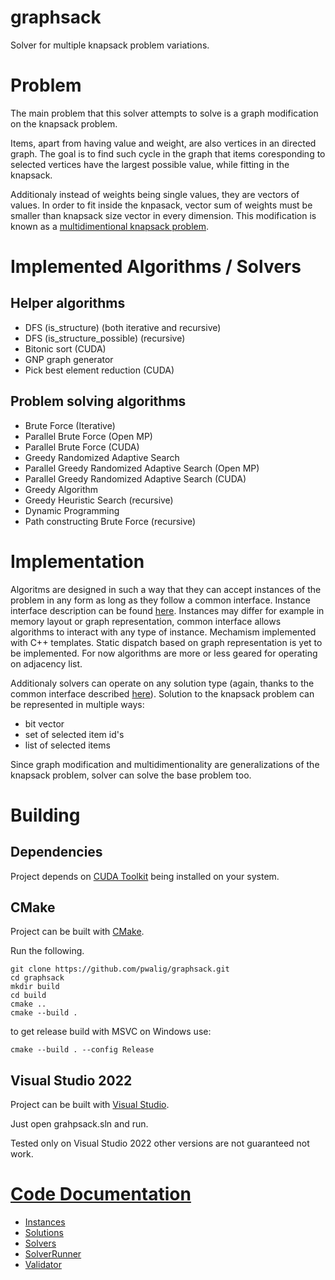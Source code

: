 # graphsack

Solver for multiple knapsack problem variations.

# Problem

The main problem that this solver attempts to solve is a graph modification on the knapsack problem.

Items, apart from having value and weight, are also vertices in an directed graph. The goal is to find such cycle in the graph that items coresponding to selected vertices have the largest possible value, while fitting in the knapsack.

Additionaly instead of weights being single values, they are vectors of values. In order to fit inside the knpasack, vector sum of weights must be smaller than knapsack size vector in every dimension. This modification is known as a [multidimentional knapsack problem](https://en.wikipedia.org/wiki/Knapsack_problem#Multi-dimensional_weight).

# Implemented Algorithms / Solvers

## Helper algorithms

* DFS (is_structure) (both iterative and recursive)
* DFS (is_structure_possible) (recursive)
* Bitonic sort (CUDA)
* GNP graph generator
* Pick best element reduction (CUDA)

## Problem solving algorithms

* Brute Force (Iterative)
* Parallel Brute Force (Open MP)
* Parallel Brute Force (CUDA)
* Greedy Randomized Adaptive Search
* Parallel Greedy Randomized Adaptive Search (Open MP)
* Parallel Greedy Randomized Adaptive Search (CUDA)
* Greedy Algorithm
* Greedy Heuristic Search (recursive)
* Dynamic Programming
* Path constructing Brute Force (recursive)

# Implementation

Algoritms are designed in such a way that they can accept instances of the problem in any form as long as they follow a common interface. Instance interface description can be found [here](./src/inst/README.md). Instances may differ for example in memory layout or graph representation, common interface allows algorithms to interact with any type of instance. Mechamism implemented with C++ templates. Static dispatch based on graph representation is yet to be implemented. For now algorithms are more or less geared for operating on adjacency list.

Additionaly solvers can operate on any solution type (again, thanks to the common interface described [here](./src/res/README.md)). Solution to the knapsack problem can be represented in multiple ways:

* bit vector
* set of selected item id's
* list of selected items

Since graph modification and multidimentionality are generalizations of the knapsack problem, solver can solve the base problem too.

# Building

## Dependencies

Project depends on [CUDA Toolkit](https://developer.nvidia.com/cuda-toolkit) being installed on your system.

## CMake

Project can be built with [CMake](https://cmake.org).

Run the following.

```
git clone https://github.com/pwalig/graphsack.git
cd graphsack
mkdir build
cd build
cmake ..
cmake --build .
```

to get release build with MSVC on Windows use:
```
cmake --build . --config Release
```

## Visual Studio 2022

Project can be built with [Visual Studio](https://visualstudio.microsoft.com/).

Just open grahpsack.sln and run.

Tested only on Visual Studio 2022 other versions are not guaranteed not work.

# [Code Documentation](./src/README.md)

* [Instances](./src/inst/README.md)
* [Solutions](./src/res/README.md)
* [Solvers](./src/solvers/README.md)
* [SolverRunner](/src/README.md#solver-runner)
* [Validator](/src/README.md#validator)

